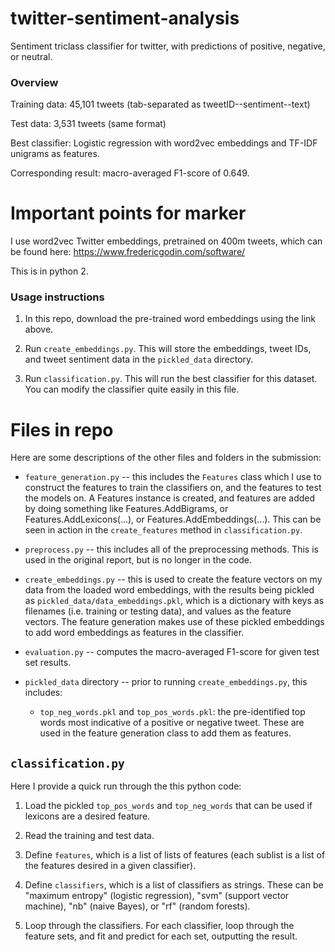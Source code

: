# twitter-sentiment-analysis
Sentiment triclass classifier for twitter, with predictions of positive, negative, or neutral.

### Overview

Training data: 45,101 tweets (tab-separated as tweetID--sentiment--text)

Test data: 3,531 tweets (same format)

Best classifier: Logistic regression with word2vec embeddings and TF-IDF unigrams as features.

Corresponding result: macro-averaged F1-score of 0.649.


# Important points for marker

I use word2vec Twitter embeddings, pretrained on 400m tweets, which can be found here: https://www.fredericgodin.com/software/

This is in python 2.

### Usage instructions

1. In this repo, download the pre-trained word embeddings using the link above.

2. Run `create_embeddings.py`. This will store the embeddings, tweet IDs, and tweet sentiment data in the `pickled_data` directory.

3. Run `classification.py`. This will run the best classifier for this dataset. You can modify the classifier quite easily in this file.

# Files in repo

Here are some descriptions of the other files and folders in the submission:

* ```feature_generation.py``` -- this includes the `Features` class which I use to construct the features to train the classifiers on, and the features to test the models on. A Features instance is created, and features are added by doing something like Features.AddBigrams, or Features.AddLexicons(...), or Features.AddEmbeddings(...). This can be seen in action in the `create_features` method in ```classification.py```.

* ```preprocess.py``` -- this includes all of the preprocessing methods. This is used in the original report, but is no longer in the code.

* ```create_embeddings.py``` -- this is used to create the feature vectors on my data from the loaded word embeddings, with the results being pickled as `pickled_data/data_embeddings.pkl`, which is a dictionary with keys as filenames (i.e. training or testing data), and values as the feature vectors. The feature generation makes use of these pickled embeddings to add word embeddings as features in the classifier.

* ```evaluation.py``` -- computes the macro-averaged F1-score for given test set results.

* ```pickled_data``` directory -- prior to running `create_embeddings.py`, this includes:
  *  `top_neg_words.pkl` and `top_pos_words.pkl`: the pre-identified top words most indicative of a positive or negative tweet. These are used in the feature generation class to add them as features.

## ```classification.py```

Here I provide a quick run through the this python code:

1. Load the pickled `top_pos_words` and `top_neg_words` that can be used if lexicons are a desired feature.

2. Read the training and test data.

3. Define `features`, which is a list of lists of features (each sublist is a list of the features desired in a given classifier).

4. Define `classifiers`, which is a list of classifiers as strings. These can be "maximum entropy" (logistic regression), "svm" (support vector machine), "nb" (naive Bayes), or "rf" (random forests). 

5. Loop through the classifiers. For each classifier, loop through the feature sets, and fit and predict for each set, outputting the result.
